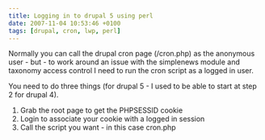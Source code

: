 ```yaml
---
title: Logging in to drupal 5 using perl
date: 2007-11-04 10:53:46 +0100
tags: [drupal, cron, lwp, perl]
---
```


Normally you can call the drupal cron page (/cron.php) as the anonymous user - but - to work around an issue with the simplenews module and taxonomy access control I need to run the cron script as a logged in user.

You need to do three things (for drupal 5 - I used to be able to start at step 2 for drupal 4).

1.  Grab the root page to get the PHPSESSID cookie
1.  Login to associate your cookie with a logged in session
1.  Call the script you want - in this case cron.php
